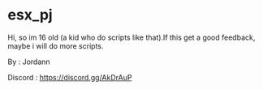 # esx_pj
Hi, so im 16 old (a kid who do scripts like that).If this get a good feedback, maybe i will do more scripts.

By : Jordann 

Discord : https://discord.gg/AkDrAuP
